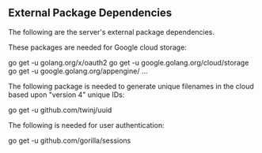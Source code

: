 ## External Package Dependencies


The following are the server's external package dependencies.

These packages are needed for Google cloud storage:

go get -u golang.org/x/oauth2
go get -u google.golang.org/cloud/storage
go get -u google.golang.org/appengine/ ...


The following package is needed to generate unique filenames in the cloud based upon "version 4" unique IDs:

go get -u github.com/twinj/uuid

The following is needed for user authentication:

go get -u github.com/gorilla/sessions